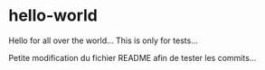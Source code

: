 hello-world
===========

Hello for all over the world...
This is only for tests...

Petite modification du fichier README afin de tester les commits...
